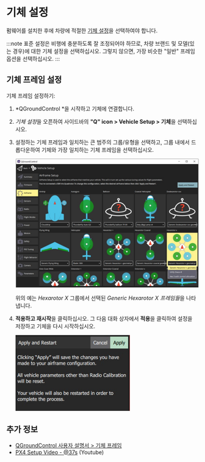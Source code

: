 # 기체 설정

펌웨어를 설치한 후에 차량에 적절한 [기체 설정](../airframes/airframe_reference.md)을 선택하여야 합니다.

:::note
표준 설정은 비행에 충분하도록 잘 조정되어야 하므로, 차량 브랜드 및 모델(있는 경우)에 대한 기체 설정을 선택하십시오.
그렇지 않으면, 가장 비슷한 "일반" 프레임 옵션을 선택하십시오.
:::

## 기체 프레임 설정

기체 프레임 설정하기:

1. *QGroundControl *을 시작하고 기체에 연결합니다.
1. *기체 설정*을 오픈하여 사이드바의 **"Q" icon > Vehicle Setup > 기체**을 선택하십시오.
1. 설정하는 기체 프레임과 일치하는 큰 범주의 그룹/유형을 선택하고, 그룹 내에서 드롭다운하여 기체와 가장 일치하는 기체 프레임을 선택하십시오.

   ![](../../assets/qgc/setup/airframe/airframe_px4.jpg)

   위의 예는 *Hexarotor X* 그룹에서 선택된 *Generic Hexarotor X 프레임들*을 나타냅니다.


1. **적용하고 재시작**을 클릭하십시오. 그 다음 대화 상자에서 **적용**을 클릭하여 설정을 저장하고 기체을 다시 시작하십시오.

   <img src="../../assets/qgc/setup/airframe/airframe_px4_apply_prompt.jpg" width="300px" title="기체 프레임 선택 명령 적용" />


## 추가 정보

* [QGroundControl 사용자 설명서 > 기체 프레임](https://docs.qgroundcontrol.com/en/SetupView/Airframe.html)
* [PX4 Setup Video - @37s](https://youtu.be/91VGmdSlbo4?t=35s) (Youtube)